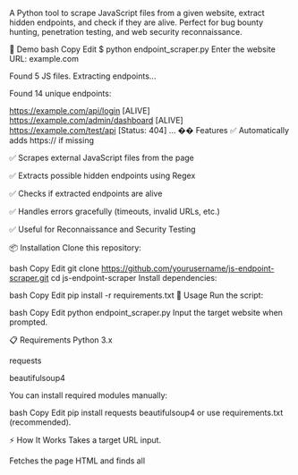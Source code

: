A Python tool to scrape JavaScript files from a given website, extract hidden endpoints, and check if they are alive.
Perfect for bug bounty hunting, penetration testing, and web security reconnaissance.

📸 Demo
bash
Copy
Edit
$ python endpoint_scraper.py
Enter the website URL: example.com

Found 5 JS files. Extracting endpoints...

Found 14 unique endpoints:

https://example.com/api/login [ALIVE]
https://example.com/admin/dashboard [ALIVE]
https://example.com/test/api [Status: 404]
...
�� Features
✅ Automatically adds https:// if missing

✅ Scrapes external JavaScript files from the page

✅ Extracts possible hidden endpoints using Regex

✅ Checks if extracted endpoints are alive

✅ Handles errors gracefully (timeouts, invalid URLs, etc.)

✅ Useful for Reconnaissance and Security Testing

📦 Installation
Clone this repository:

bash
Copy
Edit
git clone https://github.com/yourusername/js-endpoint-scraper.git
cd js-endpoint-scraper
Install dependencies:

bash
Copy
Edit
pip install -r requirements.txt
🚀 Usage
Run the script:

bash
Copy
Edit
python endpoint_scraper.py
Input the target website when prompted.

📋 Requirements
Python 3.x

requests

beautifulsoup4

You can install required modules manually:

bash
Copy
Edit
pip install requests beautifulsoup4
or use requirements.txt (recommended).

⚡ How It Works
Takes a target URL input.

Fetches the page HTML and finds all <script src=...> links.

Downloads each JavaScript file.

Extracts potential endpoints like /api/user, /admin/dashboard, etc.

Sends HTTP requests to each endpoint and checks if they are alive.

Prints the results.

🎯 Ideal For
Bug Bounty Hunting

Web App Pentesting

Reconnaissance

Finding Hidden/Deprecated APIs

✨ Future Improvements
Save results to a file.

Add multithreading for faster checking.

Colorize output (e.g., green for alive, red for dead).

Smarter endpoint extraction (handling URLs inside functions or variables).

🤝 Contributing
Pull requests are welcome!
Feel free to open issues or suggest new features.

📜 License
This project is licensed under the MIT License.

🌟 Give a Star!
If you like this project, please ⭐️ star this repo!
It helps a lot and motivates me to build more awesome tools.

🔗 Connect With Me
GitHub: yourusername

Twitter: @yourhandle

Medium: @yourmedium

🐍
Built with Python and 💙 for the Cybersecurity Community.

⚡ Tip:
You can save this as README.md inside your project folder, then push to GitHub!
Want me to also create a requirements.txt for you? 📄✨
(one line)
If yes, just say — make requirements.txt 🚀
